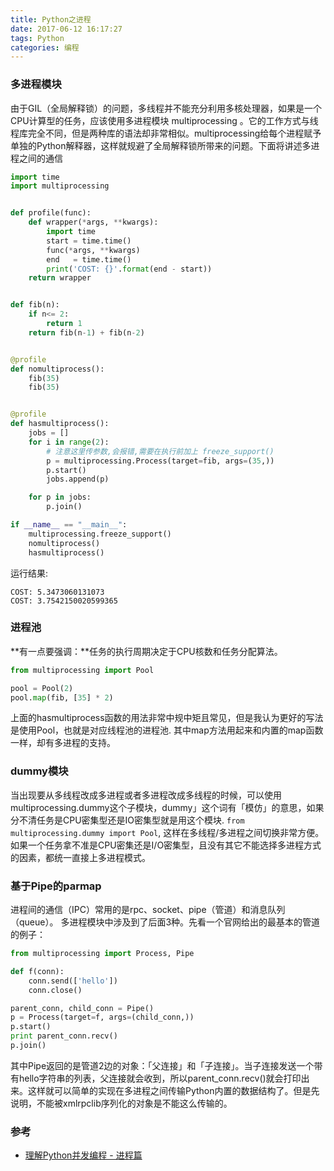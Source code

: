 ```yaml
---
title: Python之进程
date: 2017-06-12 16:17:27
tags: Python
categories: 编程
---
```


### 多进程模块
由于GIL（全局解释锁）的问题，多线程并不能充分利用多核处理器，如果是一个CPU计算型的任务，应该使用多进程模块 multiprocessing 。它的工作方式与线程库完全不同，但是两种库的语法却非常相似。multiprocessing给每个进程赋予单独的Python解释器，这样就规避了全局解释锁所带来的问题。下面将讲述多进程之间的通信
```python
import time
import multiprocessing


def profile(func):
    def wrapper(*args, **kwargs):
        import time
        start = time.time()
        func(*args, **kwargs)
        end   = time.time()
        print('COST: {}'.format(end - start))
    return wrapper


def fib(n):
    if n<= 2:
        return 1
    return fib(n-1) + fib(n-2)


@profile
def nomultiprocess():
    fib(35)
    fib(35)


@profile
def hasmultiprocess():
    jobs = []
    for i in range(2):
        # 注意这里传参数,会报错,需要在执行前加上 freeze_support()
        p = multiprocessing.Process(target=fib, args=(35,))
        p.start()
        jobs.append(p)

    for p in jobs:
        p.join()

if __name__ == "__main__":
    multiprocessing.freeze_support()
    nomultiprocess()
    hasmultiprocess()
```

运行结果:
```
COST: 5.3473060131073
COST: 3.7542150020599365
```

### 进程池
**有一点要强调：**任务的执行周期决定于CPU核数和任务分配算法。
```python
from multiprocessing import Pool

pool = Pool(2)
pool.map(fib, [35] * 2)
```

上面的hasmultiprocess函数的用法非常中规中矩且常见，但是我认为更好的写法是使用Pool，也就是对应线程池的进程池. 其中map方法用起来和内置的map函数一样，却有多进程的支持。

### dummy模块
当出现要从多线程改成多进程或者多进程改成多线程的时候，可以使用multiprocessing.dummy这个子模块，dummy」这个词有「模仿」的意思，如果分不清任务是CPU密集型还是IO密集型就是用这个模块. `from multiprocessing.dummy import Pool`, 这样在多线程/多进程之间切换非常方便。如果一个任务拿不准是CPU密集还是I/O密集型，且没有其它不能选择多进程方式的因素，都统一直接上多进程模式。

### 基于Pipe的parmap
进程间的通信（IPC）常用的是rpc、socket、pipe（管道）和消息队列（queue）。
多进程模块中涉及到了后面3种。先看一个官网给出的最基本的管道的例子：
```python
from multiprocessing import Process, Pipe

def f(conn):
    conn.send(['hello'])
    conn.close()

parent_conn, child_conn = Pipe()
p = Process(target=f, args=(child_conn,))
p.start()
print parent_conn.recv()
p.join()
```

其中Pipe返回的是管道2边的对象：「父连接」和「子连接」。当子连接发送一个带有hello字符串的列表，父连接就会收到，所以parent_conn.recv()就会打印出来。这样就可以简单的实现在多进程之间传输Python内置的数据结构了。但是先说明，不能被xmlrpclib序列化的对象是不能这么传输的。




### 参考
* [理解Python并发编程 - 进程篇](https://juejin.im/post/5847853661ff4b006c431c64)